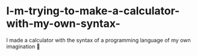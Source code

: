 # I-m-trying-to-make-a-calculator-with-my-own-syntax-
I made a calculator with the syntax of a programming language of my own imagination 🤣
